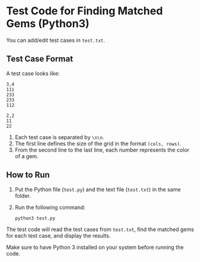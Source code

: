 # Test Code for Finding Matched Gems (Python3)

You can add/edit test cases in `test.txt`.

## Test Case Format

A test case looks like:

```
3,4
111
233
233
112
```

```
2,2
11
22
```

1. Each test case is separated by `\n\n`.
2. The first line defines the size of the grid in the format `(cols, rows)`.
3. From the second line to the last line, each number represents the color of a gem.

## How to Run

1. Put the Python file (`test.py`) and the text file (`test.txt`) in the same folder.
2. Run the following command:

   ```
   python3 test.py
   ```

The test code will read the test cases from `test.txt`, find the matched gems for each test case, and display the results.

Make sure to have Python 3 installed on your system before running the code.
